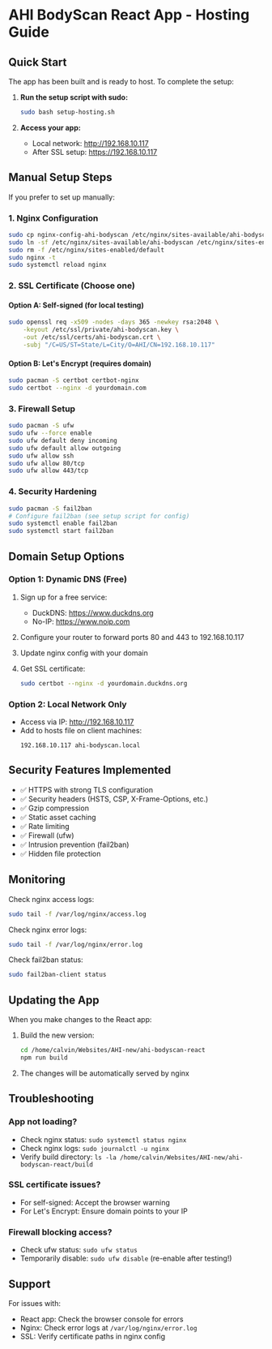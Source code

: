 # AHI BodyScan React App - Hosting Guide

## Quick Start

The app has been built and is ready to host. To complete the setup:

1. **Run the setup script with sudo:**
   ```bash
   sudo bash setup-hosting.sh
   ```

2. **Access your app:**
   - Local network: http://192.168.10.117
   - After SSL setup: https://192.168.10.117

## Manual Setup Steps

If you prefer to set up manually:

### 1. Nginx Configuration
```bash
sudo cp nginx-config-ahi-bodyscan /etc/nginx/sites-available/ahi-bodyscan
sudo ln -sf /etc/nginx/sites-available/ahi-bodyscan /etc/nginx/sites-enabled/
sudo rm -f /etc/nginx/sites-enabled/default
sudo nginx -t
sudo systemctl reload nginx
```

### 2. SSL Certificate (Choose one)

#### Option A: Self-signed (for local testing)
```bash
sudo openssl req -x509 -nodes -days 365 -newkey rsa:2048 \
    -keyout /etc/ssl/private/ahi-bodyscan.key \
    -out /etc/ssl/certs/ahi-bodyscan.crt \
    -subj "/C=US/ST=State/L=City/O=AHI/CN=192.168.10.117"
```

#### Option B: Let's Encrypt (requires domain)
```bash
sudo pacman -S certbot certbot-nginx
sudo certbot --nginx -d yourdomain.com
```

### 3. Firewall Setup
```bash
sudo pacman -S ufw
sudo ufw --force enable
sudo ufw default deny incoming
sudo ufw default allow outgoing
sudo ufw allow ssh
sudo ufw allow 80/tcp
sudo ufw allow 443/tcp
```

### 4. Security Hardening
```bash
sudo pacman -S fail2ban
# Configure fail2ban (see setup script for config)
sudo systemctl enable fail2ban
sudo systemctl start fail2ban
```

## Domain Setup Options

### Option 1: Dynamic DNS (Free)
1. Sign up for a free service:
   - DuckDNS: https://www.duckdns.org
   - No-IP: https://www.noip.com
   
2. Configure your router to forward ports 80 and 443 to 192.168.10.117

3. Update nginx config with your domain

4. Get SSL certificate:
   ```bash
   sudo certbot --nginx -d yourdomain.duckdns.org
   ```

### Option 2: Local Network Only
- Access via IP: http://192.168.10.117
- Add to hosts file on client machines:
  ```
  192.168.10.117 ahi-bodyscan.local
  ```

## Security Features Implemented

- ✅ HTTPS with strong TLS configuration
- ✅ Security headers (HSTS, CSP, X-Frame-Options, etc.)
- ✅ Gzip compression
- ✅ Static asset caching
- ✅ Rate limiting
- ✅ Firewall (ufw)
- ✅ Intrusion prevention (fail2ban)
- ✅ Hidden file protection

## Monitoring

Check nginx access logs:
```bash
sudo tail -f /var/log/nginx/access.log
```

Check nginx error logs:
```bash
sudo tail -f /var/log/nginx/error.log
```

Check fail2ban status:
```bash
sudo fail2ban-client status
```

## Updating the App

When you make changes to the React app:

1. Build the new version:
   ```bash
   cd /home/calvin/Websites/AHI-new/ahi-bodyscan-react
   npm run build
   ```

2. The changes will be automatically served by nginx

## Troubleshooting

### App not loading?
- Check nginx status: `sudo systemctl status nginx`
- Check nginx logs: `sudo journalctl -u nginx`
- Verify build directory: `ls -la /home/calvin/Websites/AHI-new/ahi-bodyscan-react/build`

### SSL certificate issues?
- For self-signed: Accept the browser warning
- For Let's Encrypt: Ensure domain points to your IP

### Firewall blocking access?
- Check ufw status: `sudo ufw status`
- Temporarily disable: `sudo ufw disable` (re-enable after testing!)

## Support

For issues with:
- React app: Check the browser console for errors
- Nginx: Check error logs at `/var/log/nginx/error.log`
- SSL: Verify certificate paths in nginx config